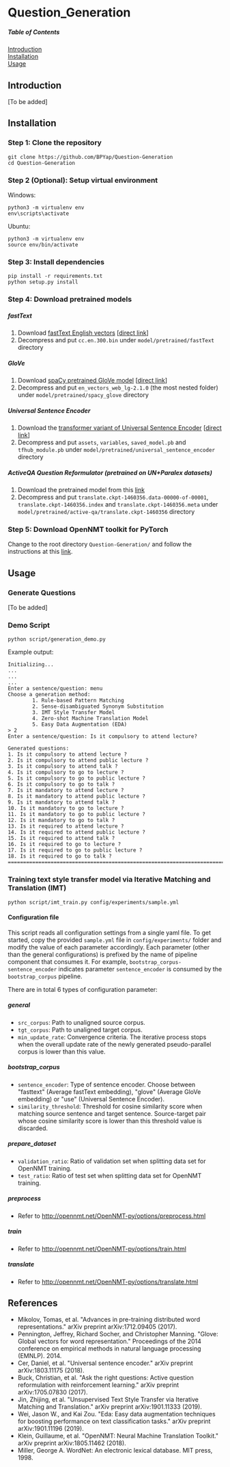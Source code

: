 # Question_Generation

##### Table of Contents  
[Introduction](#introduction)  
[Installation](#installation)  
[Usage](#usage) 

## Introduction
[To be added]

## Installation
### Step 1: Clone the repository
```
git clone https://github.com/BPYap/Question-Generation
cd Question-Generation
```
### Step 2 (Optional): Setup virtual environment
Windows:
```
python3 -m virtualenv env
env\scripts\activate
```
Ubuntu:
```
python3 -m virtualenv env
source env/bin/activate
```
### Step 3: Install dependencies
```
pip install -r requirements.txt
python setup.py install
```
### Step 4: Download pretrained models
##### fastText
1. Download [fastText English vectors](https://fasttext.cc/docs/en/crawl-vectors.html) [[direct link](https://dl.fbaipublicfiles.com/fasttext/vectors-crawl/cc.en.300.bin.gz)]
2. Decompress and put `cc.en.300.bin` under `model/pretrained/fastText` directory
##### GloVe
1. Download [spaCy pretrained GloVe model](https://spacy.io/models/en#en_vectors_web_lg) [[direct link](https://github.com/explosion/spacy-models/releases/download/en_vectors_web_lg-2.1.0/en_vectors_web_lg-2.1.0.tar.gz)]
2. Decompress and put `en_vectors_web_lg-2.1.0` (the most nested folder) under `model/pretrained/spacy_glove` directory
##### Universal Sentence Encoder
1. Download the [transformer variant of Universal Sentence Encoder](https://tfhub.dev/google/universal-sentence-encoder-large/3) [[direct link](https://tfhub.dev/google/universal-sentence-encoder-large/3?tf-hub-format=compressed)]
2. Decompress and put `assets`, `variables`, `saved_model.pb` and `tfhub_module.pb` under `model/pretrained/universal_sentence_encoder` directory
##### ActiveQA Question Reformulator (pretrained on UN+Paralex datasets)
1. Download the pretrained model from this [link](https://storage.googleapis.com/pretrained_models/translate.ckpt-1460356.zip)
2. Decompress and put `translate.ckpt-1460356.data-00000-of-00001`, `translate.ckpt-1460356.index` and `translate.ckpt-1460356.meta` under `model/pretrained/active-qa/translate.ckpt-1460356` directory
### Step 5: Download OpenNMT toolkit for PyTorch
Change to the root directory `Question-Generation/` and follow the instructions at this [link](http://opennmt.net/OpenNMT-py/main.html#installation).

## Usage
### Generate Questions
[To be added]

### Demo Script
```
python script/generation_demo.py
```

Example output:
```
Initializing...
...
...
...
Enter a sentence/question: menu
Choose a generation method:
        1. Rule-based Pattern Matching
        2. Sense-disambiguated Synonym Substitution
        3. IMT Style Transfer Model
        4. Zero-shot Machine Translation Model
        5. Easy Data Augmentation (EDA)
> 2
Enter a sentence/question: Is it compulsory to attend lecture?

Generated questions:
1. Is it compulsory to attend lecture ?
2. Is it compulsory to attend public lecture ?
3. Is it compulsory to attend talk ?
4. Is it compulsory to go to lecture ?
5. Is it compulsory to go to public lecture ?
6. Is it compulsory to go to talk ?
7. Is it mandatory to attend lecture ?
8. Is it mandatory to attend public lecture ?
9. Is it mandatory to attend talk ?
10. Is it mandatory to go to lecture ?
11. Is it mandatory to go to public lecture ?
12. Is it mandatory to go to talk ?
13. Is it required to attend lecture ?
14. Is it required to attend public lecture ?
15. Is it required to attend talk ?
16. Is it required to go to lecture ?
17. Is it required to go to public lecture ?
18. Is it required to go to talk ?
====================================================================================================
```

### Training text style transfer model via Iterative Matching and Translation (IMT)
```
python script/imt_train.py config/experiments/sample.yml
```

#### Configuration file
This script reads all configuration settings from a single yaml file. To get started, copy the provided `sample.yml` file in `config/experiments/` folder and modify the value of each parameter accordingly. Each parameter (other than the general configurations) is prefixed by the name of pipeline component that consumes it. For example, `bootstrap_corpus-sentence_encoder` indicates parameter `sentence_encoder` is consumed by the `bootstrap_corpus` pipeline.

There are in total 6 types of configuration parameter:
##### general
 - `src_corpus`: Path to unaligned source corpus.
 - `tgt_corpus`: Path to unaligned target corpus.
 - `min_update_rate`: Convergence criteria. The iterative process stops when the overall update rate of the newly generated pseudo-parallel corpus is lower than this value.
 
##### bootstrap_corpus
 - `sentence_encoder`: Type of sentence encoder. Choose between "fasttext" (Average fastText embedding), "glove" (Average GloVe embedding) or "use" (Universal Sentence Encoder).
 - `similarity_threshold`: Threshold for cosine similarity score when matching source sentence and target sentence. Source-target pair whose cosine similarity score is lower than this threshold value is discarded.

##### prepare_dataset
 - `validation_ratio`: Ratio of validation set when splitting data set for OpenNMT training.
 - `test_ratio`: Ratio of test set when splitting data set for OpenNMT training.
 
##### preprocess
 - Refer to http://opennmt.net/OpenNMT-py/options/preprocess.html
 
##### train
 - Refer to http://opennmt.net/OpenNMT-py/options/train.html
 
##### translate
 - Refer to http://opennmt.net/OpenNMT-py/options/translate.html

## References
- Mikolov, Tomas, et al. "Advances in pre-training distributed word representations." arXiv preprint arXiv:1712.09405 (2017).
- Pennington, Jeffrey, Richard Socher, and Christopher Manning. "Glove: Global vectors for word representation." Proceedings of the 2014 conference on empirical methods in natural language processing (EMNLP). 2014.
- Cer, Daniel, et al. "Universal sentence encoder." arXiv preprint arXiv:1803.11175 (2018).
- Buck, Christian, et al. "Ask the right questions: Active question reformulation with reinforcement learning." arXiv preprint arXiv:1705.07830 (2017).
- Jin, Zhijing, et al. "Unsupervised Text Style Transfer via Iterative Matching and Translation." arXiv preprint arXiv:1901.11333 (2019).
- Wei, Jason W., and Kai Zou. "Eda: Easy data augmentation techniques for boosting performance on text classification tasks." arXiv preprint arXiv:1901.11196 (2019).
- Klein, Guillaume, et al. "OpenNMT: Neural Machine Translation Toolkit." arXiv preprint arXiv:1805.11462 (2018).
- Miller, George A. WordNet: An electronic lexical database. MIT press, 1998.